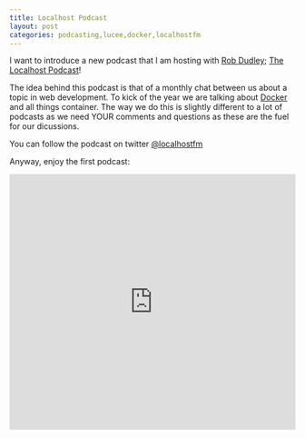 ```yaml
---
title: Localhost Podcast
layout: post
categories: podcasting,lucee,docker,localhostfm
---
```

I want to introduce a new podcast that I am hosting with <a href="https://twitter.com/robdudley">Rob Dudley</a>; <a href="https://soundcloud.com/localhostfm">The Localhost Podcast</a>!

The idea behind this podcast is that of a monthly chat between us about a topic in web development. To kick of the year we are talking about <a href="https://www.docker.com/">Docker</a> and all things container. The way we do this is slightly different to a lot of podcasts as we need YOUR comments and questions as these are the fuel for our dicussions. 

You can follow the podcast on twitter <a href="https://twitter.com/localhostfm">@localhostfm</a>

Anyway, enjoy the first podcast:

<iframe width="100%" height="450" scrolling="no" frameborder="no" src="https://w.soundcloud.com/player/?url=https%3A//api.soundcloud.com/tracks/304816447&amp;auto_play=false&amp;hide_related=false&amp;show_comments=true&amp;show_user=true&amp;show_reposts=false&amp;visual=true"></iframe>